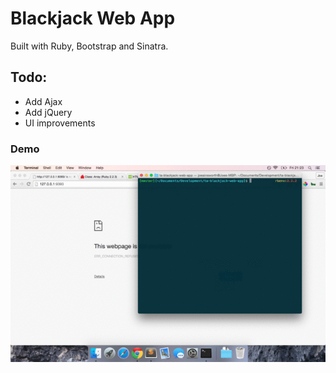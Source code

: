 # Blackjack Web App

Built with Ruby, Bootstrap and Sinatra.

## Todo:
* Add Ajax
* Add jQuery
* UI improvements

### Demo

![alt text](https://github.com/joeainsworth/tl-blackjack-web-app/blob/master/demo.gif "Demo of Ruby BlackJack")
